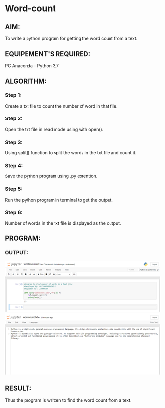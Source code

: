 # Word-count
## AIM:
To write a python program for getting the word count from a text.
## EQUIPEMENT'S REQUIRED: 
PC
Anaconda - Python 3.7
## ALGORITHM: 
### Step 1:
Create a txt file to count the number of word in that file.
### Step 2: 
Open the txt file in read mode using with open().
### Step 3: 
Using split() function to split the words in the txt file and count it.
### Step 4:  
Save the python program using .py extention.
### Step 5: 
Run the python program in terminal to get the output.
### Step 6: 
Number of words in the txt file is displayed as the output.
## PROGRAM:

### OUTPUT:
![output](/output.png)
![output](/output2.png)

## RESULT:
Thus the program is written to find the word count from a text.
